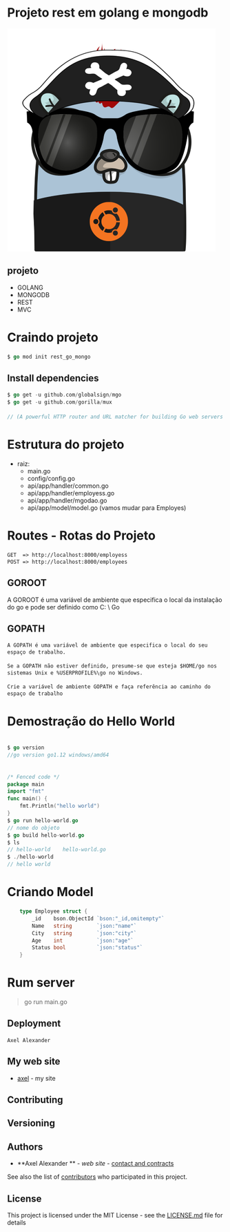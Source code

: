 # Projeto rest em golang e mongodb

![My Go logo](https://github.com/axeldeveloper/rest_go_mongo/blob/master/axel-pk-go.png?raw=true "Axel alexander")


## projeto
- GOLANG
- MONGODB
- REST
- MVC



# Craindo projeto
```go
$ go mod init rest_go_mongo
```

## Install dependencies
```go
$ go get -u github.com/globalsign/mgo
$ go get -u github.com/gorilla/mux

// (A powerful HTTP router and URL matcher for building Go web servers with)

```

# Estrutura do projeto

- raiz:
    - main.go
    - config/config.go
    - api/app/handler/common.go
    - api/app/handler/employess.go
    - api/app/handler/mgodao.go
    - api/app/model/model.go      (vamos mudar para Employes)


# Routes - Rotas do Projeto 
    GET  => http://localhost:8000/employess
    POST => http://localhost:8000/employees


## GOROOT
   A GOROOT é uma variável de ambiente que especifica o local da instalação do go e pode ser definido como C: \ Go

## GOPATH

    A GOPATH é uma variável de ambiente que especifica o local do seu espaço de trabalho.

    Se a GOPATH não estiver definido, presume-se que esteja $HOME/go nos sistemas Unix e %USERPROFILE%\go no Windows.

    Crie a variável de ambiente GOPATH e faça referência ao caminho do espaço de trabalho


# Demostração do Hello World

```go

$ go version
//go version go1.12 windows/amd64


/* Fenced code */
package main
import "fmt"
func main() {
    fmt.Println("hello world")
}
$ go run hello-world.go
// nome do objeto
$ go build hello-world.go
$ ls
// hello-world    hello-world.go
$ ./hello-world
// hello world
```



# Criando Model
```go
    type Employee struct {
        _id    bson.ObjectId `bson:"_id,omitempty"`
        Name   string        `json:"name"`
        City   string        `json:"city"`
        Age    int           `json:"age"`
        Status bool          `json:"status"`
    }
```


#  Rum server
> go run main.go

## Deployment
    Axel Alexander

## My web site

* [axel](https://axe-dev.herokuapp.com/) - my site

## Contributing



## Versioning



## Authors

* **Axel Alexander ** - *web site* - [contact and contracts](http://axel-dev.herokuapp.com/)

 See also the list of [contributors](https://github.com/your/project/contributors) who participated in this project.

## License

This project is licensed under the MIT License - see the [LICENSE.md](LICENSE.md) file for details